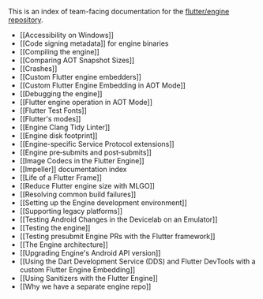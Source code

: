 This is an index of team-facing documentation for the [flutter/engine repository](https://github.com/flutter/engine/).

- [[Accessibility on Windows]]
- [[Code signing metadata]] for engine binaries
- [[Compiling the engine]]
- [[Comparing AOT Snapshot Sizes]]
- [[Crashes]]
- [[Custom Flutter engine embedders]]
- [[Custom Flutter Engine Embedding in AOT Mode]]
- [[Debugging the engine]]
- [[Flutter engine operation in AOT Mode]]
- [[Flutter Test Fonts]]
- [[Flutter's modes]]
- [[Engine Clang Tidy Linter]]
- [[Engine disk footprint]]
- [[Engine-specific Service Protocol extensions]]
- [[Engine pre‐submits and post‐submits]]
- [[Image Codecs in the Flutter Engine]]
- [[Impeller]] documentation index
- [[Life of a Flutter Frame]]
- [[Reduce Flutter engine size with MLGO]]
- [[Resolving common build failures]]
- [[Setting up the Engine development environment]]
- [[Supporting legacy platforms]]
- [[Testing Android Changes in the Devicelab on an Emulator]]
- [[Testing the engine]]
- [[Testing presubmit Engine PRs with the Flutter framework]]
- [[The Engine architecture]]
- [[Upgrading Engine's Android API version]]
- [[Using the Dart Development Service (DDS) and Flutter DevTools with a custom Flutter Engine Embedding]]
- [[Using Sanitizers with the Flutter Engine]]
- [[Why we have a separate engine repo]]
